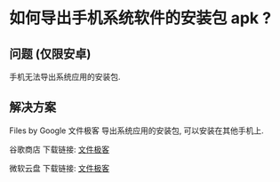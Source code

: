 # 如何导出手机系统软件的安装包 apk ? 

## 问题 (仅限安卓)

手机无法导出系统应用的安装包. 

## 解决方案

Files by Google 文件极客 导出系统应用的安装包, 可以安装在其他手机上. 

谷歌商店 下载链接: [文件极客](https://play.google.com/store/apps/details?id=com.google.android.apps.nbu.files&pcampaignid=web_share)

微软云盘 下载链接: [文件极客](https://suanpersonale-my.sharepoint.com/:u:/g/personal/suan_suanpersonale_onmicrosoft_com/EYZBLey_X3hOrAfrnW99sQ8B5PDaKqJob950Dn4IWXd5GA?e=QrHfmC)